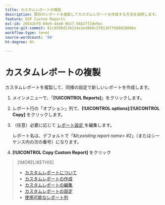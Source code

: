 ```yaml
---
title: カスタムレポートの複製
description: 既存のレポートを複製してカスタムレポートを作成する方法を説明します。
feature: DSP Custom Reports
exl-id: 20542bf8-69e9-44e0-9637-56b27f2de9ec
source-git-commit: 81c9590d134214e1ed860c2f8116ff66882000be
workflow-type: tm+mt
source-wordcount: '88'
ht-degree: 0%

---
```


# カスタムレポートの複製

カスタムレポートを複製して、同様の設定で新しいレポートを作成します。

1. メインメニューで、「**[!UICONTROL Reports]**」をクリックします。

1. レポート行の「オプション」列で、**[!UICONTROL options]**/**[!UICONTROL Copy]** をクリックします。

1. （任意）必要に応じて [ レポート設定 ](/help/dsp/reports/report-settings.md) を編集します。

   レポート名は、デフォルトで「\&lt;*existing report name*\> \#2」（またはシーケンス内の次の番号）になります。

1. **[!UICONTROL Copy Custom Report]** をクリック

>[!MORELIKETHIS]
>
>* [ カスタムレポートについて ](/help/dsp/reports/report-about.md)
>* [ カスタムレポートの作成 ](/help/dsp/reports/report-create.md)
>* [ カスタムレポートの編集 ](/help/dsp/reports/report-edit.md)
>* [ カスタムレポートの設定 ](/help/dsp/reports/report-settings.md)
>* [ 使用可能なレポート列 ](/help/dsp/reports/report-columns.md)

